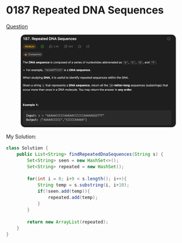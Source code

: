 # 0187 Repeated DNA Sequences

[Question](https://leetcode.com/problems/repeated-dna-sequences/description/?envType=study-plan\&id=data-structure-ii)

<figure><img src="../.gitbook/assets/image (4) (1) (1).png" alt=""><figcaption></figcaption></figure>



My Solution:

```java
class Solution {
    public List<String> findRepeatedDnaSequences(String s) {
        Set<String> seen = new HashSet<>();
        Set<String> repeated = new HashSet();

        for(int i = 0; i+9 < s.length(); i++){
            String temp = s.substring(i, i+10);
            if(!seen.add(temp)){
                repeated.add(temp);
            }
        }

        return new ArrayList(repeated);
    }
}
```
